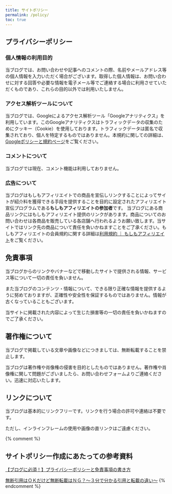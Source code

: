 ```yaml
---
title: サイトポリシー
permalink: /policy/
toc: true
---
```


## プライバシーポリシー

### 個人情報の利用目的

当ブログでは、お問い合わせや記事へのコメントの際、名前やメールアドレス等の個人情報を入力いただく場合がございます。取得した個人情報は、お問い合わせに対する回答や必要な情報を電子メール等でご連絡する場合に利用させていただくものであり、これらの目的以外では利用いたしません。

### アクセス解析ツールについて

当ブログでは、Googleによるアクセス解析ツール「Googleアナリティクス」を利用しています。このGoogleアナリティクスはトラフィックデータの収集のためにクッキー（Cookie）を使用しております。トラフィックデータは匿名で収集されており、個人を特定するものではありません。本規約に関しての詳細は、[Googleポリシーと規約ページ](https://policies.google.com/technologies/ads?hl=ja)をご覧ください。

### コメントについて

当ブログでは現在、コメント機能は利用しておりません。

### 広告について

当ブログはもしもアフィリエイトでの商品を宣伝しリンクすることによってサイトが紹介料を獲得できる手段を提供することを目的に設定されたアフィリエイト宣伝プログラムである**もしもアフィリエイトの参加者**です。
当ブログにある商品リンクにはもしもアフィリエイト提供のリンクがあります。商品についてのお問い合わせは各商品を販売している各店舗へ行われるようお願い致します。当サイトではリンク先の商品について責任を負いかねますことをご了承ください。もしもアフィリエイトの会員規約に関する詳細は[利用規約 ｜ もしもアフィリエイト](https://af.moshimo.com/af/www/terms/shop)をご覧ください。

## 免責事項

当ブログからのリンクやバナーなどで移動したサイトで提供される情報、サービス等について一切の責任を負いません。

また当ブログのコンテンツ・情報について、できる限り正確な情報を提供するように努めておりますが、正確性や安全性を保証するものではありません。情報が古くなっていることもございます。

当サイトに掲載された内容によって生じた損害等の一切の責任を負いかねますのでご了承ください。

## 著作権について

当ブログで掲載している文章や画像などにつきましては、無断転載することを禁止します。

当ブログは著作権や肖像権の侵害を目的としたものではありません。著作権や肖像権に関して問題がございましたら、お問い合わせフォームよりご連絡ください。迅速に対応いたします。

## リンクについて

当ブログは基本的にリンクフリーです。リンクを行う場合の許可や連絡は不要です。

ただし、インラインフレームの使用や画像の直リンクはご遠慮ください。

{% comment %}

## サイトポリシー作成にあたっての参考資料

[【ブログに必須！】プライバシーポリシーと免責事項の書き方](https://www.xserver.ne.jp/blog/write-privacy-policy/)

[無断引用はＯＫだけど無断転載はＮＧ？～３分で分かる引用と転載の違い～](https://www.biz-shikaku.com/mincho/column/227)
{% endcomment %}
